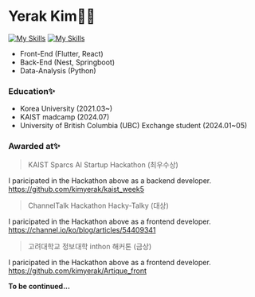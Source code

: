 # Yerak Kim👩‍💻
[![My Skills](https://skillicons.dev/icons?i=flutter,react,nest,py,aws)](https://skillicons.dev)
[![My Skills](https://skillicons.dev/icons?i=java,nodejs,figma,js,html,css,&theme=light)](https://skillicons.dev)
- Front-End (Flutter, React)
- Back-End (Nest, Springboot)
- Data-Analysis (Python)

### Education✨

- Korea University (2021.03~)
- KAIST madcamp (2024.07)
- University of British Columbia (UBC) Exchange student (2024.01~05)

### Awarded at✨

> KAIST Sparcs AI Startup Hackathon (최우수상)


I paricipated in the Hackathon above as a backend developer. https://github.com/kimyerak/kaist_week5
> ChannelTalk Hackathon Hacky-Talky (대상)


I paricipated in the Hackathon above as a frontend developer. https://channel.io/ko/blog/articles/54409341
> 고려대학교 정보대학 inthon 해커톤 (금상)


I paricipated in the Hackathon above as a frontend developer. https://github.com/kimyerak/Artique_front



**To be continued...**
